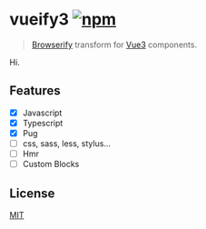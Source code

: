 # vueify3 [![npm](https://img.shields.io/npm/v/vueify3.svg)](https://npmjs.org/package/vueify3)

> [Browserify](http://browserify.org/) transform for [Vue3](http://vuejs.org/) components.

Hi.

## Features
- [x] Javascript
- [x] Typescript
- [x] Pug
- [ ] css, sass, less, stylus...
- [ ] Hmr
- [ ] Custom Blocks

## License

[MIT](http://opensource.org/licenses/MIT)
